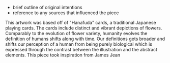 - brief outline of original intentions
- reference to any sources that influenced the piece


This artwork was based off of "Hanafuda" cards, a traditional Japanese playing cards. The cards include distinct and vibrant depictions of flowers. Comparably to the evolution of flower variety, humanity evolves the definition of humans shifts along with time. Our definitions gets broader and shifts our perception of a human from being purely biological which is expressed through the contrast between the illustration and the abstract elements. This piece took inspiration from James Jean


